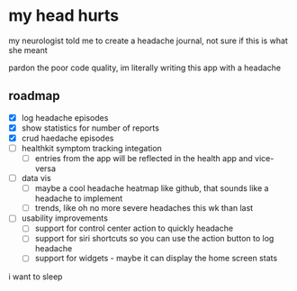 # my head hurts
my neurologist told me to create a headache journal, not sure if this is what she meant

pardon the poor code quality, im literally writing this app with a headache

## roadmap
- [x] log headache episodes
- [x] show statistics for number of reports
- [x] crud haedache episodes
- [ ] healthkit symptom tracking integation
  - [ ] entries from the app will be reflected in the health app and vice-versa
- [ ] data vis
  - [ ] maybe a cool headache heatmap like github, that sounds like a headache to implement
  - [ ] trends, like oh no more severe headaches this wk than last
- [ ] usability improvements
  - [ ] support for control center action to quickly headache
  - [ ] support for siri shortcuts so you can use the action button to log headache
  - [ ] support for widgets - maybe it can display the home screen stats

i want to sleep
